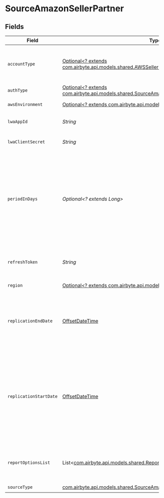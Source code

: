 # SourceAmazonSellerPartner


## Fields

| Field                                                                                                                                                                                   | Type                                                                                                                                                                                    | Required                                                                                                                                                                                | Description                                                                                                                                                                             | Example                                                                                                                                                                                 |
| --------------------------------------------------------------------------------------------------------------------------------------------------------------------------------------- | --------------------------------------------------------------------------------------------------------------------------------------------------------------------------------------- | --------------------------------------------------------------------------------------------------------------------------------------------------------------------------------------- | --------------------------------------------------------------------------------------------------------------------------------------------------------------------------------------- | --------------------------------------------------------------------------------------------------------------------------------------------------------------------------------------- |
| `accountType`                                                                                                                                                                           | [Optional<? extends com.airbyte.api.models.shared.AWSSellerPartnerAccountType>](../../models/shared/AWSSellerPartnerAccountType.md)                                                     | :heavy_minus_sign:                                                                                                                                                                      | Type of the Account you're going to authorize the Airbyte application by                                                                                                                |                                                                                                                                                                                         |
| `authType`                                                                                                                                                                              | [Optional<? extends com.airbyte.api.models.shared.SourceAmazonSellerPartnerAuthType>](../../models/shared/SourceAmazonSellerPartnerAuthType.md)                                         | :heavy_minus_sign:                                                                                                                                                                      | N/A                                                                                                                                                                                     |                                                                                                                                                                                         |
| `awsEnvironment`                                                                                                                                                                        | [Optional<? extends com.airbyte.api.models.shared.AWSEnvironment>](../../models/shared/AWSEnvironment.md)                                                                               | :heavy_minus_sign:                                                                                                                                                                      | Select the AWS Environment.                                                                                                                                                             |                                                                                                                                                                                         |
| `lwaAppId`                                                                                                                                                                              | *String*                                                                                                                                                                                | :heavy_check_mark:                                                                                                                                                                      | Your Login with Amazon Client ID.                                                                                                                                                       |                                                                                                                                                                                         |
| `lwaClientSecret`                                                                                                                                                                       | *String*                                                                                                                                                                                | :heavy_check_mark:                                                                                                                                                                      | Your Login with Amazon Client Secret.                                                                                                                                                   |                                                                                                                                                                                         |
| `periodInDays`                                                                                                                                                                          | *Optional<? extends Long>*                                                                                                                                                              | :heavy_minus_sign:                                                                                                                                                                      | For syncs spanning a large date range, this option is used to request data in a smaller fixed window to improve sync reliability. This time window can be configured granularly by day. |                                                                                                                                                                                         |
| `refreshToken`                                                                                                                                                                          | *String*                                                                                                                                                                                | :heavy_check_mark:                                                                                                                                                                      | The Refresh Token obtained via OAuth flow authorization.                                                                                                                                |                                                                                                                                                                                         |
| `region`                                                                                                                                                                                | [Optional<? extends com.airbyte.api.models.shared.AWSRegion>](../../models/shared/AWSRegion.md)                                                                                         | :heavy_minus_sign:                                                                                                                                                                      | Select the AWS Region.                                                                                                                                                                  |                                                                                                                                                                                         |
| `replicationEndDate`                                                                                                                                                                    | [OffsetDateTime](https://docs.oracle.com/javase/8/docs/api/java/time/OffsetDateTime.html)                                                                                               | :heavy_minus_sign:                                                                                                                                                                      | UTC date and time in the format 2017-01-25T00:00:00Z. Any data after this date will not be replicated.                                                                                  | 2017-01-25T00:00:00Z                                                                                                                                                                    |
| `replicationStartDate`                                                                                                                                                                  | [OffsetDateTime](https://docs.oracle.com/javase/8/docs/api/java/time/OffsetDateTime.html)                                                                                               | :heavy_minus_sign:                                                                                                                                                                      | UTC date and time in the format 2017-01-25T00:00:00Z. Any data before this date will not be replicated. If start date is not provided, the date 2 years ago from today will be used.    | 2017-01-25T00:00:00Z                                                                                                                                                                    |
| `reportOptionsList`                                                                                                                                                                     | List<[com.airbyte.api.models.shared.ReportOptions](../../models/shared/ReportOptions.md)>                                                                                               | :heavy_minus_sign:                                                                                                                                                                      | Additional information passed to reports. This varies by report type.                                                                                                                   |                                                                                                                                                                                         |
| `sourceType`                                                                                                                                                                            | [com.airbyte.api.models.shared.SourceAmazonSellerPartnerAmazonSellerPartner](../../models/shared/SourceAmazonSellerPartnerAmazonSellerPartner.md)                                       | :heavy_check_mark:                                                                                                                                                                      | N/A                                                                                                                                                                                     |                                                                                                                                                                                         |